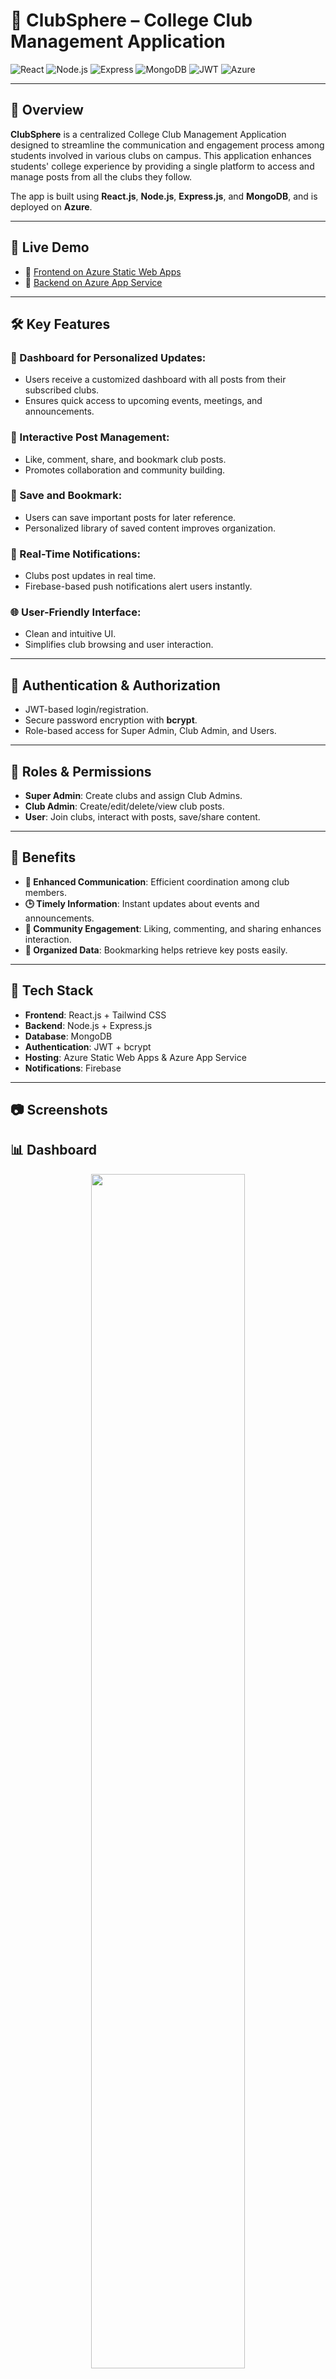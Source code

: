 # 🎯 ClubSphere – College Club Management Application

![React](https://img.shields.io/badge/Frontend-React.js-61DAFB?logo=react\&logoColor=white)
![Node.js](https://img.shields.io/badge/Backend-Node.js-339933?logo=node.js\&logoColor=white)
![Express](https://img.shields.io/badge/API-Express.js-000000?logo=express\&logoColor=white)
![MongoDB](https://img.shields.io/badge/Database-MongoDB-47A248?logo=mongodb\&logoColor=white)
![JWT](https://img.shields.io/badge/Auth-JWT-000000?logo=jsonwebtokens\&logoColor=white)
![Azure](https://img.shields.io/badge/Deployed%20on-Azure-0078D4?logo=microsoftazure\&logoColor=white)

---

## 📌 Overview

**ClubSphere** is a centralized College Club Management Application designed to streamline the communication and engagement process among students involved in various clubs on campus. This application enhances students' college experience by providing a single platform to access and manage posts from all the clubs they follow.

The app is built using **React.js**, **Node.js**, **Express.js**, and **MongoDB**, and is deployed on **Azure**.

---

## 🚀 Live Demo

* 🔗 [Frontend on Azure Static Web Apps](https://your-frontend-app.azurestaticapps.net)
* 🔗 [Backend on Azure App Service](https://your-backend-app.azurewebsites.net)

---

## 🛠️ Key Features

### 🎯 Dashboard for Personalized Updates:

* Users receive a customized dashboard with all posts from their subscribed clubs.
* Ensures quick access to upcoming events, meetings, and announcements.

### 💬 Interactive Post Management:

* Like, comment, share, and bookmark club posts.
* Promotes collaboration and community building.

### 🔖 Save and Bookmark:

* Users can save important posts for later reference.
* Personalized library of saved content improves organization.

### 🔔 Real-Time Notifications:

* Clubs post updates in real time.
* Firebase-based push notifications alert users instantly.

### 🌐 User-Friendly Interface:

* Clean and intuitive UI.
* Simplifies club browsing and user interaction.

---

## 🔐 Authentication & Authorization

* JWT-based login/registration.
* Secure password encryption with **bcrypt**.
* Role-based access for Super Admin, Club Admin, and Users.

---

## 👥 Roles & Permissions

* **Super Admin**: Create clubs and assign Club Admins.
* **Club Admin**: Create/edit/delete/view club posts.
* **User**: Join clubs, interact with posts, save/share content.

---

## 🎉 Benefits

* **📣 Enhanced Communication**: Efficient coordination among club members.
* **🕒 Timely Information**: Instant updates about events and announcements.
* **🤝 Community Engagement**: Liking, commenting, and sharing enhances interaction.
* **📁 Organized Data**: Bookmarking helps retrieve key posts easily.

---

## 🔧 Tech Stack

* **Frontend**: React.js + Tailwind CSS
* **Backend**: Node.js + Express.js
* **Database**: MongoDB
* **Authentication**: JWT + bcrypt
* **Hosting**: Azure Static Web Apps & Azure App Service
* **Notifications**: Firebase

---

## 📷 Screenshots

## 📊 Dashboard
<div align="center">
  <img src="Client\public\screenshots\dashboard.png" width="70%" margin="5px"/>
</div>

## 👤 Create Admin
<div align="center">
  <img src="https://github.com/Ritesh512/ClubManagementAppFrontend/assets/89989932/7233ef03-1732-4eb9-8285-ea35adb8cffd" width="70%" margin="5px"/>
</div>

## 🏛️ Clubs
<div align="center">
  <img src="https://github.com/Ritesh512/ClubManagementAppFrontend/assets/89989932/ec70a386-d1d4-40a4-8bfe-14176ff4a745" width="70%" margin="5px"/>
</div>

## 🛡️ Admin Dashboard
<div align="center">
  <img src="Client/public/screenshots/admindashboard.png" width="70%" margin="5px"/>
</div>

## ➕ Add Post
<div align="center">
  <img src="https://github.com/Ritesh512/ClubManagementAppFrontend/assets/89989932/25183c07-e03e-43b3-8bab-2fe36e8d1503" width="70%" margin="5px"/>
</div>

## 💾 Saved Post
<div align="center">
  <img src="https://github.com/Ritesh512/ClubManagementAppFrontend/assets/89989932/b0e59ed7-d41a-419e-8345-898539a8f681" width="70%" margin="5px"/>
</div>

## ❤️ Liked Post
<div align="center">
  <img src="https://github.com/Ritesh512/ClubManagementAppFrontend/assets/89989932/11f185db-585a-4f0d-b185-1adaa4132d96" width="70%" margin="5px"/>
</div>

## ⚙️ Settings
<div align="center">
  <img src="https://github.com/Ritesh512/ClubManagementAppFrontend/assets/89989932/658fa8a9-a200-44e2-8746-d27c01362f29" width="70%" margin="5px"/>
</div>

## 📝 Registration Page
<div align="center">
  <img src="https://github.com/Ritesh512/ClubManagementAppFrontend/assets/89989932/63971d97-53c1-49e9-9260-59b51670a230" width="70%" margin="5px"/>
</div>

## 🔐 Login Page
<div align="center">
  <img src="https://github.com/Ritesh512/ClubManagementAppFrontend/assets/89989932/8eef58b2-a7f2-464a-b317-cffce4dc3280" width="70%" margin="5px"/>
</div>

---

## ✨ Results

* ✅ Fully functional centralized platform for student clubs
* ✅ Enhanced engagement and real-time communication
* ✅ Secure access and personalized user experience

---

## 🧑‍💼 Author

* **Name**: Tanguturi Manoj Kumar Reddy
* **Email**: [20bcs225@iiitdmj.ac.in](mailto:your.email@example.com)


---

## 📢 Contributing

Feel free to fork the repo and create a pull request if you have suggestions or improvements.

```bash
# Clone the project
$ git clone https://github.com/YourGitHub/ClubSphere.git

# Navigate to project folder
$ cd ClubSphere

# Navigate to server folder
$ cd Server

# Install dependencies
$ npm install

# Run the app
$ npm start

# Navigate to client folder
$ cd Cient

# Install dependencies
$ npm install

# Run the app
$ npm run dev
```

---

## 📄 License

This project is licensed under the MIT License.
